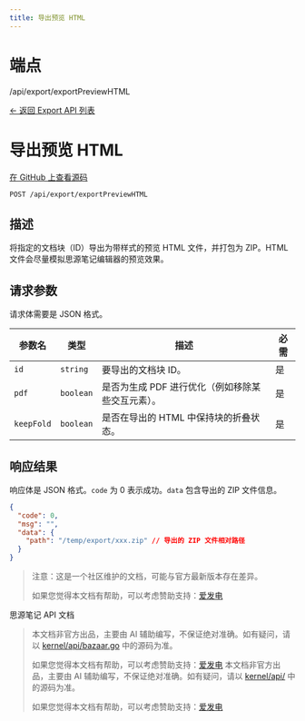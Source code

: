 ```yaml
---
title: 导出预览 HTML
---
```

# 端点

/api/export/exportPreviewHTML

[← 返回 Export API 列表](../pages/export.html)

# 导出预览 HTML

[在 GitHub 上查看源码](https://github.com/siyuan-note/siyuan/blob/master/kernel/api/export.go#L476)

`POST /api/export/exportPreviewHTML`

## 描述

将指定的文档块（ID）导出为带样式的预览 HTML 文件，并打包为 ZIP。HTML 文件会尽量模拟思源笔记编辑器的预览效果。

## 请求参数

请求体需要是 JSON 格式。

| 参数名 | 类型 | 描述 | 必需 |
| --- | --- | --- | --- |
| `id` | `string` | 要导出的文档块 ID。 | 是 |
| `pdf` | `boolean` | 是否为生成 PDF 进行优化（例如移除某些交互元素）。 | 是 |
| `keepFold` | `boolean` | 是否在导出的 HTML 中保持块的折叠状态。 | 是 |

## 响应结果

响应体是 JSON 格式。`code` 为 0 表示成功。`data` 包含导出的 ZIP 文件信息。

```json
{
  "code": 0,
  "msg": "",
  "data": {
    "path": "/temp/export/xxx.zip" // 导出的 ZIP 文件相对路径
  }
}
```

> 注意：这是一个社区维护的文档，可能与官方最新版本存在差异。
> 
> 如果您觉得本文档有帮助，可以考虑赞助支持：[爱发电](https://afdian.com/a/leolee9086?tab=feed)

思源笔记 API 文档
> 本文档非官方出品，主要由 AI 辅助编写，不保证绝对准确。如有疑问，请以 [kernel/api/bazaar.go](https://github.com/siyuan-note/siyuan/blob/master/kernel/api/bazaar.go) 中的源码为准。
> 
> 如果您觉得本文档有帮助，可以考虑赞助支持：[爱发电](https://afdian.com/a/leolee9086?tab=feed)
> 本文档非官方出品，主要由 AI 辅助编写，不保证绝对准确。如有疑问，请以 [kernel/api/](https://github.com/siyuan-note/siyuan/blob/master/kernel/api/) 中的源码为准。
> 
> 如果您觉得本文档有帮助，可以考虑赞助支持：[爱发电](https://afdian.com/a/leolee9086?tab=feed)
